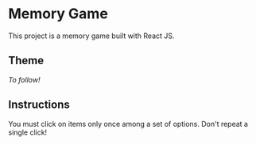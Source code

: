 # Memory Game

This project is a memory game built with React JS.

## Theme

_To follow!_

## Instructions

You must click on items only once among a set of options. Don't repeat a single click!